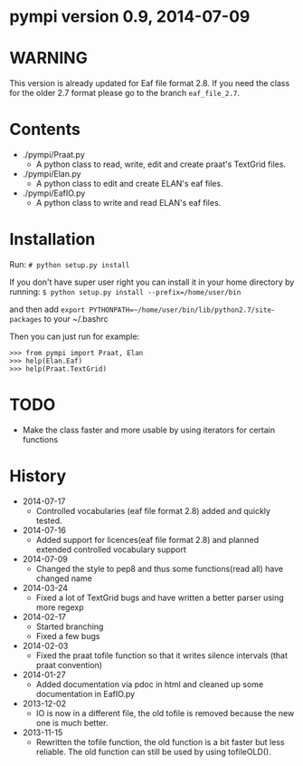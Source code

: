 # pympi version 0.9, 2014-07-09
WARNING
=======
This version is already updated for Eaf file format 2.8. If you need the class
for the older 2.7 format please go to the branch ```eaf_file_2.7```.

Contents
========
- ./pympi/Praat.py 
    - A python class to read, write, edit and create praat's TextGrid files.
- ./pympi/Elan.py 
    - A python class to edit and create ELAN's eaf files.
- ./pympi/EafIO.py 
    - A python class to write and read ELAN's eaf files.

Installation
============
Run: `# python setup.py install`

If you don't have super user right you can install it in your home directory by
running: `$ python setup.py install --prefix=/home/user/bin`

and then add `export PYTHONPATH=~/home/user/bin/lib/python2.7/site-packages` to
your ~/.bashrc

Then you can just run for example:
```
>>> from pympi import Praat, Elan
>>> help(Elan.Eaf)
>>> help(Praat.TextGrid)
```

TODO
====
- Make the class faster and more usable by using iterators for certain functions

History
=======
- 2014-07-17
	- Controlled vocabularies (eaf file format 2.8) added and quickly tested.
- 2014-07-16
	- Added support for licences(eaf file format 2.8) and planned extended
	  controlled vocabulary support
- 2014-07-09
	- Changed the style to pep8 and thus some functions(read all) have changed
	  name
- 2014-03-24
	- Fixed a lot of TextGrid bugs and have written a better parser using more
	  regexp
- 2014-02-17
	- Started branching
	- Fixed a few bugs
- 2014-02-03
	- Fixed the praat tofile function so that it writes silence intervals (that
	  praat convention)
- 2014-01-27
	- Added documentation via pdoc in html and cleaned up some documentation in
	  EafIO.py
- 2013-12-02
	- IO is now in a different file, the old tofile is removed because the new
	  one is much better.
- 2013-11-15
	- Rewritten the tofile function, the old function is a bit faster but less
	  reliable. The old function can still be used by using tofileOLD().
